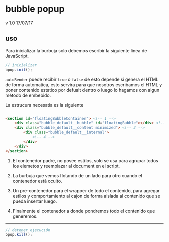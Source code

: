# bubble popup
v 1.0 17/07/17
## uso
Para inicializar la burbuja solo debemos escribir la siguiente linea de JavaScript.
```JavaScript
// inicializar
bpop.init();
```
```autoRender``` puede recibir ```true``` o ```false``` de esto depende si genera el HTML de forma automatica, esto servira para que nosotros escribamos el HTML y poner contenido estatico por defualt dentro o luego lo hagamos con algun método de embebido.

La estrucura necesatia es la siguiente
```HTML

<section id="floatingBubbleContainer"> <!-- 1 -->
    <div class="bubble_default__bubble" id="floatingBubble"></div> <!-- 2 -->
    <div class="bubble_default__content minimized"> <!-- 3 -->
        <div class="bubble_default__internal">
            <!-- 4 -->
        </div>
    </div>
</section>
```

1. El contenedor padre, no posee estilos, solo se usa para agrupar todos los elemetos y reemplazar al document en el script.

2. La burbuja que vemos flotando de un lado para otro cuando el contenedor está oculto.

3. Un pre-contenedor para el wrapper de todo el contenido, para agregar estilos y comportamiento al cajon de forma aislada al contenido que se pueda insertar luego.

4. Finalmente el contenedor a donde pondremos todo el contenido que generemos.
----------------
```JavaScript
// detener ejecución
bpop.kill();
```
